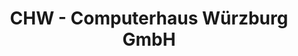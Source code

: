 ---
title: "CHW - Computerhaus Würzburg GmbH"
url: /wuerzburg/chw-computerhaus-wuerzburg-gmbh/
shop: Computer
---
